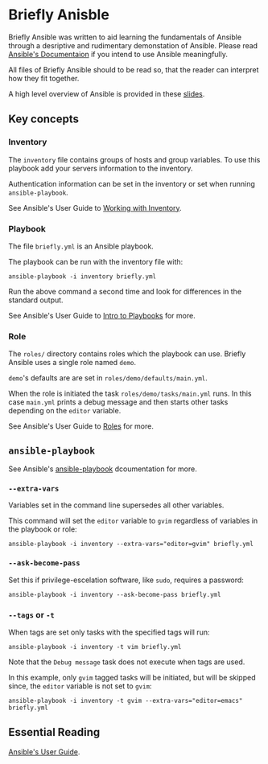 # Briefly Anisble

Briefly Ansible was written to aid learning the fundamentals of Ansible through a desriptive and rudimentary demonstation of Ansible. Please read [Ansible's Documentaion](https://docs.ansible.com/) if you intend to use Ansible meaningfully.

All files of Briefly Ansible should to be read so, that the reader can interpret how they fit together.

A high level overview of Ansible is provided in these [slides](https://eslerm.github.io/briefly-ansible/).

## Key concepts

### Inventory

The `inventory` file contains groups of hosts and group variables. To use this playbook add your servers information to the inventory.

Authentication information can be set in the inventory or set when running `ansible-playbook`.

See Ansible's User Guide to [Working with Inventory](https://docs.ansible.com/ansible/latest/user_guide/intro_inventory.html).

### Playbook

The file `briefly.yml` is an Ansible playbook.

The playbook can be run with the inventory file with:
```
ansible-playbook -i inventory briefly.yml
```

Run the above command a second time and look for differences in the standard output.

See Ansible's User Guide to [Intro to Playbooks](https://docs.ansible.com/ansible/latest/user_guide/playbooks.html) for more.

### Role

The `roles/` directory contains roles which the playbook can use. Briefly Ansible uses a single role named `demo`.

`demo`'s defaults are are set in `roles/demo/defaults/main.yml`. 

When the role is initiated the task `roles/demo/tasks/main.yml` runs. In this case `main.yml` prints a debug message and then starts other tasks depending on the `editor` variable.

See Ansible's User Guide to [Roles](https://docs.ansible.com/ansible/latest/user_guide/playbooks_reuse_roles.html) for more.

## `ansible-playbook` 

See Ansible's [ansible-playbook](https://docs.ansible.com/ansible/latest/cli/ansible-playbook.html) dcoumentation for more.

### `--extra-vars`

Variables set in the command line supersedes all other variables.

This command will set the `editor` variable to `gvim` regardless of variables in the playbook or role:
```
ansible-playbook -i inventory --extra-vars="editor=gvim" briefly.yml
```

### `--ask-become-pass`

Set this if privilege-escelation software, like `sudo`, requires a password:
```
ansible-playbook -i inventory --ask-become-pass briefly.yml
```

### `--tags` or `-t`

When tags are set only tasks with the specified tags will run:
```
ansible-playbook -i inventory -t vim briefly.yml
```

Note that the `Debug message` task does not execute when tags are used.

In this example, only `gvim` tagged tasks will be initiated, but will be skipped since, the `editor` variable is not set to `gvim`:
```
ansible-playbook -i inventory -t gvim --extra-vars="editor=emacs" briefly.yml
```

## Essential Reading

[Ansible's User Guide](https://docs.ansible.com/ansible/latest/user_guide/index.html).
